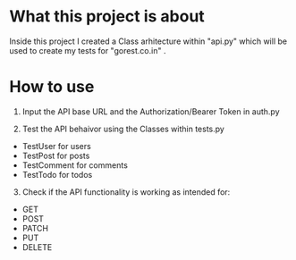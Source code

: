 # What this project is about

Inside this project  I created a Class arhitecture within "api.py" which will be used to create my tests for "gorest.co.in" .

# How to use
1. Input the API base URL and the Authorization/Bearer Token in auth.py

2. Test the API behaivor using the Classes within tests.py
* TestUser for users
* TestPost for posts
* TestComment for comments
* TestTodo for todos

3. Check if the API functionality is working as intended for:
* GET
* POST
* PATCH
* PUT
* DELETE
